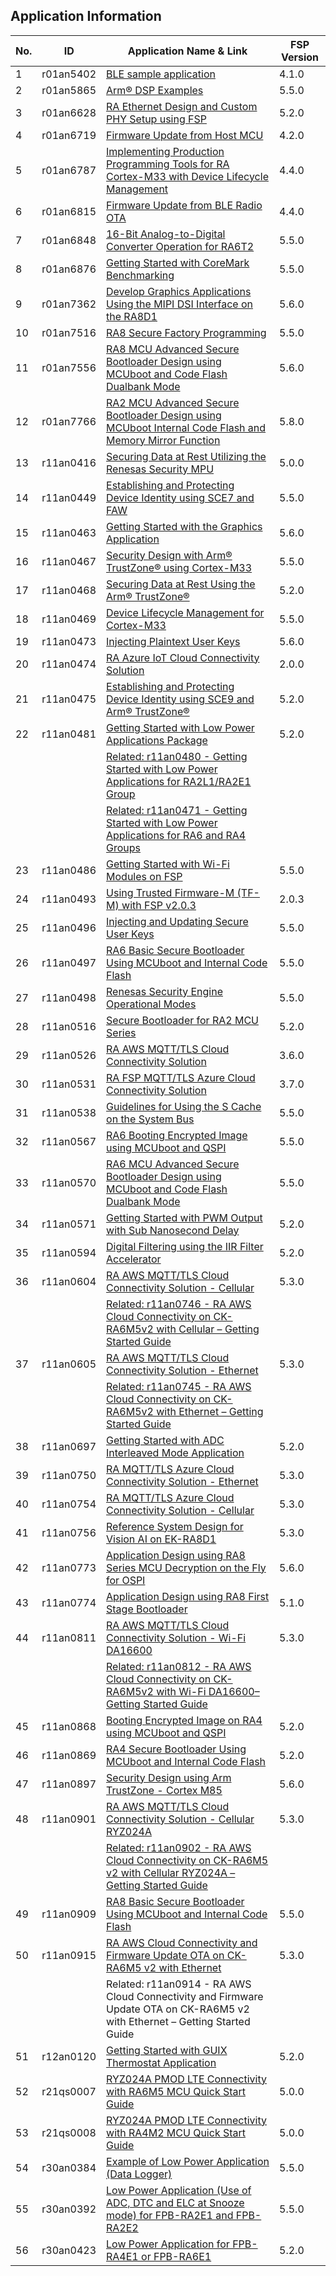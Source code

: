 ## Application Information
| No. | ID | Application Name & Link | FSP Version |
| --- | -- | ----------------------- | ----------- |
| 1 | r01an5402 | [BLE sample application](https://www.renesas.com/en/document/apn/ra-family-ble-sample-application) | 4.1.0 |
| 2 | r01an5865 | [Arm® DSP Examples](https://www.renesas.com/en/document/apn/arm-dsp-examples) | 5.5.0 |
| 3 | r01an6628 | [RA Ethernet Design and Custom PHY Setup using FSP](https://www.renesas.com/en/document/apn/ra-ethernet-design-and-custom-phy-setup-using-fsp) | 5.2.0 |
| 4 | r01an6719 | [Firmware Update from Host MCU](https://www.renesas.com/en/document/apn/ryz012-and-ra-mcu-firmware-update-host-mcu) | 4.2.0 |
| 5 | r01an6787 | [Implementing Production Programming Tools for RA Cortex-M33 with Device Lifecycle Management](https://www.renesas.com/en/document/apn/implementing-production-programming-tools-ra-cortex-m33-device-lifecycle-management) | 4.4.0 |
| 6 | r01an6815 | [Firmware Update from BLE Radio OTA](https://www.renesas.com/en/document/apn/ryz012-and-ra-mcu-firmware-update-ble-radio-ota) | 4.4.0 |
| 7 | r01an6848 | [16-Bit Analog-to-Digital Converter Operation for RA6T2](https://www.renesas.com/en/document/apn/16-bit-analog-digital-converter-operation-ra6t2) | 5.5.0 |
| 8 | r01an6876 | [Getting Started with CoreMark Benchmarking](https://www.renesas.com/en/document/apn/getting-started-coremark-benchmarking) | 5.5.0 |
| 9 | r01an7362 | [Develop Graphics Applications Using the MIPI DSI Interface on the RA8D1](https://www.renesas.com/en/document/apn/develop-graphics-applications-using-mipi-dsi-interface-ra8d1) | 5.6.0 |
| 10 | r01an7516 | [RA8 Secure Factory Programming](https://www.renesas.com/en/document/apn/ra8-secure-factory-programming) | 5.5.0 |
| 11 | r01an7556 | [RA8 MCU Advanced Secure Bootloader Design using MCUboot and Code Flash Dualbank Mode](https://www.renesas.com/en/document/apn/ra8-mcu-advanced-secure-bootloader-design-using-mcuboot-and-code-flash-dualbank-mode) | 5.6.0 |
| 12 | r01an7766 | [RA2 MCU Advanced Secure Bootloader Design using MCUboot Internal Code Flash and Memory Mirror Function](https://www.renesas.com/en/document/apn/ra2-mcu-advanced-secure-bootloader-design-using-mcuboot-internal-code-flash-and-memory-mirror) | 5.8.0 |
| 13 | r11an0416 | [Securing Data at Rest Utilizing the Renesas Security MPU](https://www.renesas.com/en/document/apn/securing-data-rest-utilizing-renesas-security-mpu) | 5.0.0 |
| 14 | r11an0449 | [Establishing and Protecting Device Identity using SCE7 and FAW](https://www.renesas.com/en/document/apn/renesas-ra-family-establishing-and-protecting-device-identity-using-sce7-and-faw) | 5.5.0 |
| 15 | r11an0463 | [Getting Started with the Graphics Application](https://www.renesas.com/en/document/apn/getting-started-graphics-application) | 5.6.0 |
| 16 | r11an0467 | [Security Design with Arm® TrustZone® using Cortex-M33](https://www.renesas.com/en/document/apn/security-design-arm-trustzone-using-cortex-m33) | 5.5.0 |
| 17 | r11an0468 | [Securing Data at Rest Using the Arm® TrustZone®](https://www.renesas.com/en/document/apn/renesas-ra-securing-data-rest-using-arm-trustzone) | 5.2.0 |
| 18 | r11an0469 | [Device Lifecycle Management for Cortex-M33](https://www.renesas.com/en/document/apn/renesas-ra-family-device-lifecycle-management-cortex-m33) | 5.5.0 |
| 19 | r11an0473 | [Injecting Plaintext User Keys](https://www.renesas.com/en/document/apn/injecting-plaintext-user-keys) | 5.6.0 |
| 20 | r11an0474 | [RA Azure IoT Cloud Connectivity Solution](https://www.renesas.com/en/document/apn/ra-azure-iot-cloud-connectivity-solution) | 2.0.0 |
| 21 | r11an0475 | [Establishing and Protecting Device Identity using SCE9 and Arm® TrustZone®](https://www.renesas.com/en/document/apn/establishing-and-protecting-device-identity-using-sce9-and-arm-trustzone) | 5.2.0 |
| 22 | r11an0481 | [Getting Started with Low Power Applications Package](https://www.renesas.com/en/document/apn/getting-started-low-power-applications-package) | 5.2.0 |
|   |   | [Related: r11an0480 - Getting Started with Low Power Applications for RA2L1/RA2E1 Group](https://www.renesas.com/en/document/apn/getting-started-low-power-applications-ra2l1ra2e1-group) |   |
|   |   | [Related: r11an0471 - Getting Started with Low Power Applications for RA6 and RA4 Groups](https://www.renesas.com/en/document/apn/getting-started-low-power-applications-ra6-and-ra4-groups) |   |
| 23 | r11an0486 | [Getting Started with Wi-Fi Modules on FSP](https://www.renesas.com/en/document/apn/getting-started-wi-fi-modules-fsp) | 5.5.0 |
| 24 | r11an0493 | [Using Trusted Firmware-M (TF-M) with FSP v2.0.3](https://www.renesas.com/en/document/apn/using-trusted-firmware-m-tf-m-fsp-v203-application-project) | 2.0.3 |
| 25 | r11an0496 | [Injecting and Updating Secure User Keys](https://www.renesas.com/en/document/apn/injecting-and-updating-secure-user-keys-ra-family-application-project) | 5.5.0 |
| 26 | r11an0497 | [RA6 Basic Secure Bootloader Using MCUboot and Internal Code Flash](https://www.renesas.com/en/document/apn/ra6-basic-secure-bootloader-using-mcuboot-and-internal-code-flash) | 5.5.0 |
| 27 | r11an0498 | [Renesas Security Engine Operational Modes](https://www.renesas.com/en/document/apn/renesas-security-engine-operational-modes) | 5.5.0 |
| 28 | r11an0516 | [Secure Bootloader for RA2 MCU Series](https://www.renesas.com/en/document/apn/secure-bootloader-ra2-mcu-series-application-project) | 5.2.0 |
| 29 | r11an0526 | [RA AWS MQTT/TLS Cloud Connectivity Solution](https://www.renesas.com/en/document/apn/ra-aws-mqtttls-cloud-connectivity-solution-application-project) | 3.6.0 |
| 30 | r11an0531 | [RA FSP MQTT/TLS Azure Cloud Connectivity Solution](https://www.renesas.com/en/document/apn/ra-fsp-mqtttls-azure-cloud-connectivity-solution-application-note) | 3.7.0 |
| 31 | r11an0538 | [Guidelines for Using the S Cache on the System Bus](https://www.renesas.com/en/document/apn/ra-family-guidelines-using-s-cache-system-bus) | 5.5.0 |
| 32 | r11an0567 | [RA6 Booting Encrypted Image using MCUboot and QSPI](https://www.renesas.com/en/document/apn/ra6-booting-encrypted-image-using-mcuboot-and-qspi) | 5.5.0 |
| 33 | r11an0570 | [RA6 MCU Advanced Secure Bootloader Design using MCUboot and Code Flash Dualbank Mode](https://www.renesas.com/en/document/apn/ra6-mcu-advanced-secure-bootloader-design-using-mcuboot-and-code-flash-dualbank-mode) | 5.5.0 |
| 34 | r11an0571 | [Getting Started with PWM Output with Sub Nanosecond Delay](https://www.renesas.com/en/document/apn/getting-started-pwm-output-sub-nanosecond-delay-application-ra-family-application-project) | 5.2.0 |
| 35 | r11an0594 | [Digital Filtering using the IIR Filter Accelerator](https://www.renesas.com/en/document/apn/digital-filtering-using-iir-filter-accelerator) | 5.2.0 |
| 36 | r11an0604 | [RA AWS MQTT/TLS Cloud Connectivity Solution - Cellular](https://www.renesas.com/en/document/apn/ra-aws-mqtttls-cloud-connectivity-solution-cellular-application-project) | 5.3.0 |
|   |   | [Related: r11an0746 - RA AWS Cloud Connectivity on CK-RA6M5v2 with Cellular – Getting Started Guide](https://www.renesas.com/en/document/apn/ra-aws-cloud-connectivity-ck-ra6m5-cellular-getting-started-guide) |   |
| 37 | r11an0605 | [RA AWS MQTT/TLS Cloud Connectivity Solution - Ethernet](https://www.renesas.com/en/document/apn/ra-aws-mqtttls-cloud-connectivity-solution-ethernet) | 5.3.0 |
|   |   | [Related: r11an0745 - RA AWS Cloud Connectivity on CK-RA6M5v2 with Ethernet – Getting Started Guide](https://www.renesas.com/en/document/apn/ra-aws-cloud-connectivity-ck-ra6m5-ethernet-getting-started-guide) |   |
| 38 | r11an0697 | [Getting Started with ADC Interleaved Mode Application](https://www.renesas.com/en/document/apn/getting-started-adc-interleaved-mode-application-application-project) | 5.2.0 |
| 39 | r11an0750 | [RA MQTT/TLS Azure Cloud Connectivity Solution - Ethernet](https://www.renesas.com/en/document/apn/ra-mqtttls-azure-cloud-connectivity-solution-ethernet) | 5.3.0 |
| 40 | r11an0754 | [RA MQTT/TLS Azure Cloud Connectivity Solution - Cellular](https://www.renesas.com/en/document/apn/ra-mqtttls-azure-cloud-connectivity-solution-cellular-application-project) | 5.3.0 |
| 41 | r11an0756 | [Reference System Design for Vision AI on EK-RA8D1](https://www.renesas.com/en/document/apn/reference-system-design-vision-ai-ek-ra8d1) | 5.3.0 |
| 42 | r11an0773 | [Application Design using RA8 Series MCU Decryption on the Fly for OSPI](https://www.renesas.com/en/document/apn/application-design-using-ra8-series-mcu-decryption-fly-ospi-fsp-v560) | 5.6.0 |
| 43 | r11an0774 | [Application Design using RA8 First Stage Bootloader](https://www.renesas.com/en/document/apn/application-design-using-ra8-first-stage-bootloader-application-project) | 5.1.0 |
| 44 | r11an0811 | [RA AWS MQTT/TLS Cloud Connectivity Solution - Wi-Fi DA16600](https://www.renesas.com/en/document/apn/ra-aws-mqtttls-cloud-connectivity-solution-wi-fi-da16600) | 5.3.0 |
|   |   | [Related: r11an0812 - RA AWS Cloud Connectivity on CK-RA6M5v2 with Wi-Fi DA16600– Getting Started Guide](https://www.renesas.com/en/document/qsg/ra-aws-cloud-connectivity-ck-ra6m5v2-wi-fi-da16600-getting-started-guide) |   |
| 45 | r11an0868 | [Booting Encrypted Image on RA4 using MCUboot and QSPI](https://www.renesas.com/en/document/apn/booting-encrypted-image-ra4-using-mcuboot-and-qspi-application-project) | 5.2.0 |
| 46 | r11an0869 | [RA4 Secure Bootloader Using MCUboot and Internal Code Flash](https://www.renesas.com/en/document/apn/ra4-secure-bootloader-using-mcuboot-and-internal-code-flash) | 5.2.0 |
| 47 | r11an0897 | [Security Design using Arm TrustZone - Cortex M85](https://www.renesas.com/en/document/apn/security-design-using-arm-trustzone-cortex-m85) | 5.6.0 |
| 48 | r11an0901 | [RA AWS MQTT/TLS Cloud Connectivity Solution - Cellular RYZ024A](https://www.renesas.com/en/document/apn/ra-aws-mqtttls-cloud-connectivity-solution-cellular-ryz024a) | 5.3.0 |
|   |   | [Related: r11an0902 - RA AWS Cloud Connectivity on CK-RA6M5 v2 with Cellular RYZ024A – Getting Started Guide](https://www.renesas.com/en/document/qsg/ra-aws-cloud-connectivity-ck-ra6m5-v2-cellular-ryz024a-getting-started-guide) |   |
| 49 | r11an0909 | [RA8 Basic Secure Bootloader Using MCUboot and Internal Code Flash](https://www.renesas.com/en/document/apn/ra8-basic-secure-bootloader-using-mcuboot-and-internal-code-flash) | 5.5.0 |
| 50 | r11an0915 | [RA AWS Cloud Connectivity and Firmware Update OTA on CK-RA6M5 v2 with Ethernet](https://www.renesas.com/en/document/apn/ra-aws-cloud-connectivity-and-firmware-update-ota-ck-ra6m5-v2-ethernet) | 5.3.0 |
|   |   | Related: r11an0914 - RA AWS Cloud Connectivity and Firmware Update OTA on CK-RA6M5 v2 with Ethernet – Getting Started Guide |   |
| 51 | r12an0120 | [Getting Started with GUIX Thermostat Application](https://www.renesas.com/en/document/apn/getting-started-guix-thermostat-application) | 5.2.0 |
| 52 | r21qs0007 | [RYZ024A PMOD LTE Connectivity with RA6M5 MCU Quick Start Guide](https://www.renesas.com/en/document/qsg/ryz024a-pmod-lte-connectivity-ra6m5-mcu-quick-start-guide) | 5.0.0 |
| 53 | r21qs0008 | [RYZ024A PMOD LTE Connectivity with RA4M2 MCU Quick Start Guide](https://www.renesas.com/en/document/qsg/ryz024a-pmod-lte-connectivity-ek-ra4m2-mcu-quick-start-guide) | 5.0.0 |
| 54 | r30an0384 | [Example of Low Power Application (Data Logger)](https://www.renesas.com/en/document/apn/ra2l1ra2e1-group-example-low-power-application-data-logger) | 5.5.0 |
| 55 | r30an0392 | [Low Power Application (Use of ADC, DTC and ELC at Snooze mode) for FPB-RA2E1 and FPB-RA2E2](https://www.renesas.com/en/document/apn/low-power-application-use-adc-dtc-and-elc-snooze-mode-fpb-ra2e1-and-fpb-ra2e2) | 5.5.0 |
| 56 | r30an0423 | [Low Power Application for FPB-RA4E1 or FPB-RA6E1](https://www.renesas.com/en/document/apn/low-power-application-fpb-ra4e1-or-fpb-ra6e1-application-project) | 5.2.0 |

